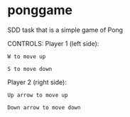 # ponggame
SDD task that is a simple game of Pong

CONTROLS:
Player 1 (left side):

    W to move up

    S to move down

Player 2 (right side):

    Up arrow to move up
  
    Down arrow to move down
